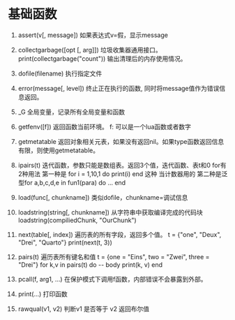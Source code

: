 基础函数
===========

1. assert(v[, message])
如果表达式v=假，显示message

2. collectgarbage([opt [, arg]])
垃圾收集器通用接口。
print(collectgarbage("count")) 输出清理后的内存使用情况。

3. dofile(filename)
执行指定文件

4. error(message[, level])
终止正在执行的函数, 同时将message值作为错误信息返回。

5. _G
全局变量，记录所有全局变量和函数

6. getfenv([f])
返回函数当前环境。
f: 可以是一个lua函数或者数字

7. getmetatable
返回对象相关元表，如果没有返回nil。如果type函数返回信息有限，则使用getmetatable。

8. ipairs(t)
迭代函数，参数只能是数组表。返回3个值，迭代函数、表t和0
for有2种用法
第一种是 for i = 1,10,1 do print(i) end 这种 当计数器用的
第二种是泛型for a,b,c,d,e in fun1(para) do ... end

9. load(func[, chunkname])
类似dofile，chunkname=调试信息

10. loadstring(string[, chunkname])
从字符串中获取编译完成的代码块
loadstring(compiliedChunk, "OurChunk")

11. next(table[, index])
遍历表的所有字段，返回多个值。
t = {"one", "Deux", "Drei", "Quarto"}
print(next(t, 3))

12. pairs(t)
遍历表所有键名和值
t = {one = "Eins", two = "Zwei", three = "Drei"}
for k,v in pairs(t) do
-- body
  print(k, v)
end

13. pcall(f, arg1, ...)
在保护模式下调用f函数，内部错误不会暴露到外部。

14. print(...)
打印函数

15. rawqual(v1, v2)
判断v1 是否等于 v2 返回布尔值




